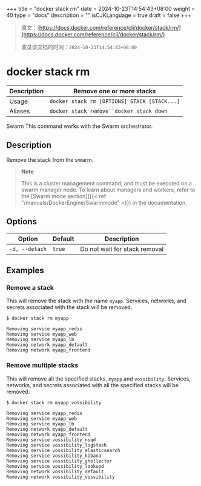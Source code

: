 +++
title = "docker stack rm"
date = 2024-10-23T14:54:43+08:00
weight = 40
type = "docs"
description = ""
isCJKLanguage = true
draft = false
+++

> 原文：[https://docs.docker.com/reference/cli/docker/stack/rm/](https://docs.docker.com/reference/cli/docker/stack/rm/)
>
> 收录该文档的时间：`2024-10-23T14:54:43+08:00`

# docker stack rm

| Description | Remove one or more stacks                    |
| :---------- | -------------------------------------------- |
| Usage       | `docker stack rm [OPTIONS] STACK [STACK...]` |
| Aliases     | `docker stack remove``docker stack down`     |

Swarm This command works with the Swarm orchestrator.

## Description

Remove the stack from the swarm.

> **Note**
>
> This is a cluster management command, and must be executed on a swarm manager node. To learn about managers and workers, refer to the [Swarm mode section]({{< ref "/manuals/DockerEngine/Swarmmode" >}}) in the documentation.

## Options

| Option         | Default | Description                   |
| -------------- | ------- | ----------------------------- |
| `-d, --detach` | `true`  | Do not wait for stack removal |

## Examples

### Remove a stack

This will remove the stack with the name `myapp`. Services, networks, and secrets associated with the stack will be removed.



```console
$ docker stack rm myapp

Removing service myapp_redis
Removing service myapp_web
Removing service myapp_lb
Removing network myapp_default
Removing network myapp_frontend
```

### Remove multiple stacks

This will remove all the specified stacks, `myapp` and `vossibility`. Services, networks, and secrets associated with all the specified stacks will be removed.



```console
$ docker stack rm myapp vossibility

Removing service myapp_redis
Removing service myapp_web
Removing service myapp_lb
Removing network myapp_default
Removing network myapp_frontend
Removing service vossibility_nsqd
Removing service vossibility_logstash
Removing service vossibility_elasticsearch
Removing service vossibility_kibana
Removing service vossibility_ghollector
Removing service vossibility_lookupd
Removing network vossibility_default
Removing network vossibility_vossibility
```
